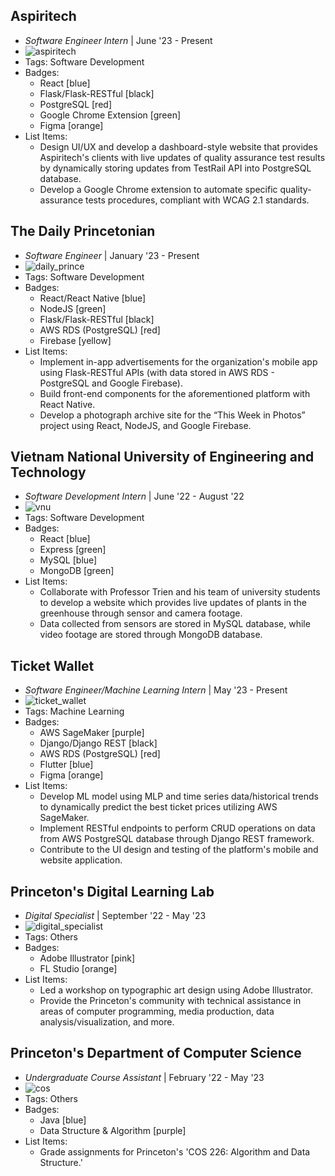 ## Aspiritech
- *Software Engineer Intern* | June '23 - Present
- ![aspiritech](process.env.PUBLIC_URL/../assets/logo/aspiritech.svg)
- Tags: Software Development
- Badges:
  - React [blue]
  - Flask/Flask-RESTful [black]
  - PostgreSQL [red]
  - Google Chrome Extension [green]
  - Figma [orange]
- List Items:
  - Design UI/UX and develop a dashboard-style website that provides Aspiritech's clients with live updates of quality assurance test results by dynamically storing updates from TestRail API into PostgreSQL database.
  - Develop a Google Chrome extension to automate specific quality-assurance tests procedures, compliant with WCAG 2.1 standards.

## The Daily Princetonian 
- *Software Engineer* | January '23 - Present
- ![daily_prince](../assets/logo/prince.png)
- Tags: Software Development
- Badges:
  - React/React Native [blue]
  - NodeJS [green]
  - Flask/Flask-RESTful [black]
  - AWS RDS (PostgreSQL) [red]
  - Firebase [yellow]
- List Items:
  - Implement in-app advertisements for the organization's mobile app using Flask-RESTful APIs (with data stored in AWS RDS - PostgreSQL and Google Firebase). 
  - Build front-end components for the aforementioned platform with React Native. 
  - Develop a photograph archive site for the “This Week in Photos” project using React, NodeJS, and Google Firebase.

## Vietnam National University of Engineering and Technology
- *Software Development Intern* | June '22 - August '22
- ![vnu](../assets/logo/vnu.jpeg)
- Tags: Software Development
- Badges:
  - React [blue]
  - Express [green]
  - MySQL [blue]
  - MongoDB [green]
- List Items:
  - Collaborate with Professor Trien and his team of university students to develop a website which provides live updates of plants in the greenhouse through sensor and camera footage. 
  - Data collected from sensors are stored in MySQL database, while video footage are stored through MongoDB database.

## Ticket Wallet
- *Software Engineer/Machine Learning Intern* | May '23 - Present
- ![ticket_wallet](../assets/logo/tw.png)
- Tags: Machine Learning
- Badges:
  - AWS SageMaker [purple]
  - Django/Django REST [black]
  - AWS RDS (PostgreSQL) [red]
  - Flutter [blue]
  - Figma [orange]
- List Items:
  - Develop ML model using MLP and time series data/historical trends to dynamically predict the best ticket prices utilizing AWS SageMaker.
  - Implement RESTful endpoints to perform CRUD operations on data from AWS PostgreSQL database through Django REST framework. 
  - Contribute to the UI design and testing of the platform's mobile and website application.


## Princeton's Digital Learning Lab
- *Digital Specialist* | September '22 - May '23
- ![digital_specialist](../assets/logo/dll.png)
- Tags: Others
- Badges:
  - Adobe Illustrator [pink]
  - FL Studio [orange]
- List Items:
  - Led a workshop on typographic art design using Adobe Illustrator. 
  - Provide the Princeton's community with technical assistance in areas of computer programming, media production, data analysis/visualization, and more.

## Princeton's Department of Computer Science
- *Undergraduate Course Assistant* | February '22 - May '23
- ![cos](../assets/logo/cos.png)
- Tags: Others
- Badges:
  - Java [blue]
  - Data Structure & Algorithm [purple]
- List Items:
  - Grade assignments for Princeton's 'COS 226: Algorithm and Data Structure.'